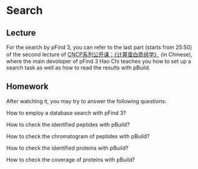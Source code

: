 # Search

## Lecture
For the search by pFind 3, you can refer to the last part (starts from 25:50) of the second lecture of [CNCP系列公开课：《计算蛋白质组学》](https://www.bilibili.com/video/BV15A411c7jh?p=2) (in Chinese), where the main devoloper of pFind 3 Hao Chi teaches you how to set up a search task as well as how to read the results with pBuild.

## Homework
After watching it, you may try to answer the following questions:

How to employ a database search with pFind 3?

How to check the identified peptides with pBuild?

How to check the chromatogram of peptides with pBuild?

How to check the identified proteins with pBuild?

How to check the coverage of proteins with pBuild?
